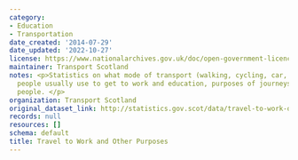 ```yaml
---
category:
- Education
- Transportation
date_created: '2014-07-29'
date_updated: '2022-10-27'
license: https://www.nationalarchives.gov.uk/doc/open-government-licence/version/3/
maintainer: Transport Scotland
notes: <p>Statistics on what mode of transport (walking, cycling, car, bus, train)
  people usually use to get to work and education, purposes of journeys made by Scottish
  people. </p>
organization: Transport Scotland
original_dataset_link: http://statistics.gov.scot/data/travel-to-work-other
records: null
resources: []
schema: default
title: Travel to Work and Other Purposes
---
```

